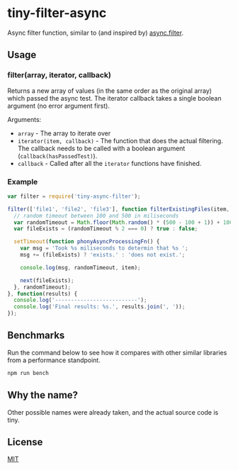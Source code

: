 # tiny-filter-async

Async filter function, similar to (and inspired by) [async.filter](https://github.com/caolan/async#filter).

## Usage

### filter(array, iterator, callback)

Returns a new array of values (in the same order as the original array) which passed the async test.
The iterator callback takes a single boolean argument (no error argument first).

Arguments:

- `array` - The array to iterate over
- `iterator(item, callback)` - The function that does the actual filtering. The callback needs to be called with a boolean argument (`callback(hasPassedTest)`).
- `callback` - Called after all the `iterator` functions have finished.

### Example

```js
var filter = require('tiny-async-filter');

filter(['file1', 'file2', 'file3'], function filterExistingFiles(item, next) {
  // random timeout between 100 and 500 in miliseconds
  var randomTimeout = Math.floor(Math.random() * (500 - 100 + 1)) + 100;
  var fileExists = (randomTimeout % 2 === 0) ? true : false;

  setTimeout(function phonyAsyncProcessingFn() {
    var msg = 'Took %s miliseconds to determin that %s ';
    msg += (fileExists) ? 'exists.' : 'does not exist.';

    console.log(msg, randomTimeout, item);

    next(fileExists);
  }, randomTimeout);
}, function(results) {
  console.log('--------------------------');
  console.log('Final results: %s.', results.join(', '));
});
```

## Benchmarks

Run the command below to see how it compares with other similar libraries from a performance standpoint.

```js
npm run bench
```

## Why the name?

Other possible names were already taken, and the actual source code is tiny.

## License

[MIT](http://alessioalex.mit-license.org/)
